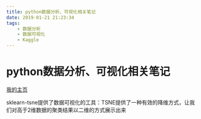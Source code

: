 ```yaml
---
title: python数据分析、可视化相关笔记
date: 2019-01-21 21:23:34
tags:
    - 数据分析
    - 数据可视化
    - Kaggle
---
```


# python数据分析、可视化相关笔记

[我的主页](https://www.kaggle.com/taye310)

sklearn-tsne提供了数据可视化的工具：TSNE提供了一种有效的降维方式，让我们对高于2维数据的聚类结果以二维的方式展示出来